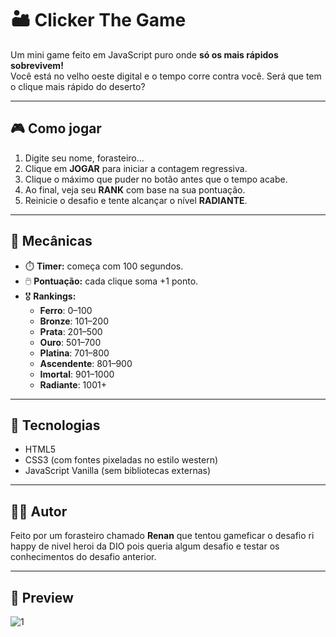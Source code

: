 # 🏜️ Clicker The Game

Um mini game feito em JavaScript puro onde **só os mais rápidos sobrevivem!**  
Você está no velho oeste digital e o tempo corre contra você. Será que tem o clique mais rápido do deserto?

---

## 🎮 Como jogar

1. Digite seu nome, forasteiro...
2. Clique em **JOGAR** para iniciar a contagem regressiva.
3. Clique o máximo que puder no botão antes que o tempo acabe.
4. Ao final, veja seu **RANK** com base na sua pontuação.
5. Reinicie o desafio e tente alcançar o nível **RADIANTE**.

---

## 🧠 Mecânicas

- ⏱️ **Timer:** começa com 100 segundos.
- 🖱️ **Pontuação:** cada clique soma +1 ponto.
- 🎖️ **Rankings:**
  - **Ferro**: 0–100
  - **Bronze**: 101–200
  - **Prata**: 201–500
  - **Ouro**: 501–700
  - **Platina**: 701–800
  - **Ascendente**: 801–900
  - **Imortal**: 901–1000
  - **Radiante**: 1001+

---

## 🧾 Tecnologias

- HTML5
- CSS3 (com fontes pixeladas no estilo western)
- JavaScript Vanilla (sem bibliotecas externas)

---

## 🧙‍♂️ Autor

Feito por um forasteiro chamado **Renan** que tentou gameficar o desafio ri happy de nivel heroi da DIO pois queria algum desafio e testar os conhecimentos do desafio anterior.

---

## 📸 Preview

![1](https://github.com/user-attachments/assets/d28e5d47-6ae6-44ac-b2d2-750270b346fb)

